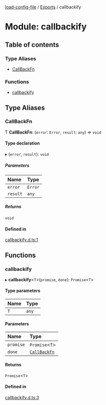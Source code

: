 [load-config-file](../README.md) / [Exports](../modules.md) / callbackify

# Module: callbackify

## Table of contents

### Type Aliases

- [CallBackFn](callbackify.md#callbackfn)

### Functions

- [callbackify](callbackify.md#callbackify)

## Type Aliases

### CallBackFn

Ƭ **CallBackFn**: (`error`: `Error`, `result`: `any`) => `void`

#### Type declaration

▸ (`error`, `result`): `void`

##### Parameters

| Name | Type |
| :------ | :------ |
| `error` | `Error` |
| `result` | `any` |

##### Returns

`void`

#### Defined in

[callbackify.d.ts:1](https://github.com/snowyu/load-config-file.js/blob/aa42dd2d608206dc3f9827f500d335f02d320e5e/src/callbackify.d.ts#L1)

## Functions

### callbackify

▸ **callbackify**\<`T`\>(`promise`, `done`): `Promise`\<`T`\>

#### Type parameters

| Name | Type |
| :------ | :------ |
| `T` | `any` |

#### Parameters

| Name | Type |
| :------ | :------ |
| `promise` | `Promise`\<`T`\> |
| `done` | [`CallBackFn`](callbackify.md#callbackfn) |

#### Returns

`Promise`\<`T`\>

#### Defined in

[callbackify.d.ts:3](https://github.com/snowyu/load-config-file.js/blob/aa42dd2d608206dc3f9827f500d335f02d320e5e/src/callbackify.d.ts#L3)
